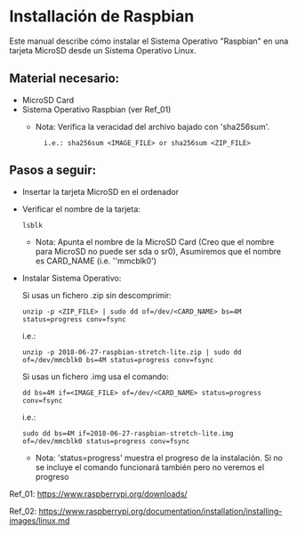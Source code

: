 # Installación de Raspbian

Este manual describe cómo instalar el Sistema Operativo "Raspbian" en una tarjeta MicroSD desde un Sistema Operativo Linux.

## Material necesario:
  - MicroSD Card
  - Sistema Operativo Raspbian (ver Ref_01)
    - Nota: Verifica la veracidad del archivo bajado con 'sha256sum'.
    
            i.e.: sha256sum <IMAGE_FILE> or sha256sum <ZIP_FILE>


## Pasos a seguir:

  - Insertar la tarjeta MicroSD en el ordenador

  - Verificar el nombre de la tarjeta:

    `lsblk`
    - Nota: Apunta el nombre de la MicroSD Card (Creo que el nombre para MicroSD no puede ser sda o sr0),
            Asumiremos que el nombre es CARD_NAME (i.e. ''mmcblk0')

  - Instalar Sistema Operativo:
  
    Si usas un fichero .zip sin descomprimir:
     
    `unzip -p <ZIP_FILE> | sudo dd of=/dev/<CARD_NAME> bs=4M status=progress conv=fsync`

    i.e.:

    `unzip -p 2018-06-27-raspbian-stretch-lite.zip | sudo dd of=/dev/mmcblk0 bs=4M status=progress conv=fsync`

    Si usas un fichero .img usa el comando:

    `dd bs=4M if=<IMAGE_FILE> of=/dev/<CARD_NAME> status=progress conv=fsync`

    i.e.:
  
    `sudo dd bs=4M if=2018-06-27-raspbian-stretch-lite.img of=/dev/mmcblk0 status=progress conv=fsync`

    - Nota: 'status=progress' muestra el progreso de la instalación. Si no se incluye el comando funcionará también pero no veremos el progreso


Ref_01: https://www.raspberrypi.org/downloads/

Ref_02: https://www.raspberrypi.org/documentation/installation/installing-images/linux.md

